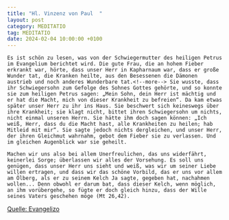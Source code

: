 ```yaml
---
title: "Hl. Vinzenz von Paul  "
layout: post
category: MEDITATIO
tag: MEDITATIO
date: 2024-02-04 10:00:00 +0100
---
```

	Es ist schön zu lesen, was von der Schwiegermutter des heiligen Petrus im Evangelium berichtet wird. Die gute Frau, die an hohem Fieber erkrankt war, hörte, dass unser Herr in Kapharnaum war, dass er große Wunder tat, die Kranken heilte, aus den Besessenen die Dämonen austrieb und noch anderes Wunderbare tat.<!--more--> Sie wusste, dass ihr Schwiegersohn zum Gefolge des Sohnes Gottes gehörte, und so konnte sie zum heiligen Petrus sagen: „Mein Sohn, dein Herr ist mächtig und er hat die Macht, mich von dieser Krankheit zu befreien“. Da kam etwas später unser Herr zu ihr ins Haus. Sie beschwert sich keineswegs über ihre Krankheit; sie klagt nicht, bittet ihren Schwiegersohn um nichts, nicht einmal unseren Herrn. Sie hätte ihm doch sagen können: „Ich weiß, Herr, dass du die Macht hast, alle Krankheiten zu heilen; hab Mitleid mit mir“. Sie sagte jedoch nichts dergleichen, und unser Herr, der ihren Gleichmut wahrnahm, gebot dem Fieber sie zu verlassen. Und im gleichen Augenblick war sie geheilt. 

	Machen wir uns also bei allem Unerfreulichen, das uns widerfährt, keinerlei Sorge; überlassen wir alles der Vorsehung. Es soll uns genügen, dass unser Herr uns sieht und weiß, was wir um seiner Liebe willen ertragen, und dass wir das schöne Vorbild, das er uns vor allem am Ölberg, als er zu seinem Kelch Ja sagte, gegeben hat, nachahmen wollen... Denn obwohl er darum bat, dass dieser Kelch, wenn möglich, an ihm vorübergehe, so fügte er doch gleich hinzu, dass der Wille seines Vaters geschehen möge (Mt 26,42).         

[Quelle: Evangelizo](https://evangeliumtagfuertag.org/DE/gospel)
